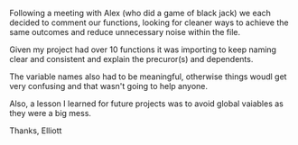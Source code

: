 Following a meeting with Alex (who did a game of black jack) we each decided to comment our functions, looking for cleaner ways to achieve the same outcomes and reduce unnecessary noise within the file.

Given my project had over 10 functions it was importing to keep naming clear and consistent and explain the precuror(s) and dependents.

The variable names also had to be meaningful, otherwise things woudl get very confusing and that wasn't going to help anyone.


Also, a lesson I learned for future projects was to avoid global vaiables as they were a big mess.

Thanks, Elliott